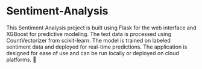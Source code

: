 # Sentiment-Analysis

This Sentiment Analysis project is built using Flask for the web interface and XGBoost for predictive modeling. The text data is processed using CountVectorizer from scikit-learn. The model is trained on labeled sentiment data and deployed for real-time predictions. The application is designed for ease of use and can be run locally or deployed on cloud platforms. 🚀
